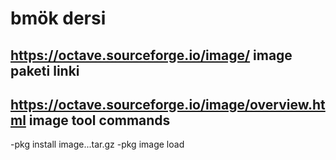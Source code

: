 # bmök dersi
## https://octave.sourceforge.io/image/ image paketi linki
## https://octave.sourceforge.io/image/overview.html image tool commands
-pkg install image...tar.gz
-pkg image load
